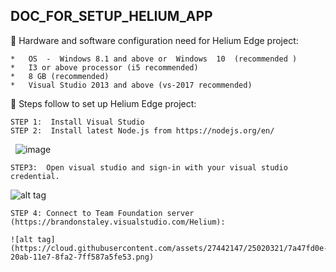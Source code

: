 ## DOC_FOR_SETUP_HELIUM_APP

	Hardware and software configuration need for Helium Edge project:

    *	OS  -  Windows 8.1 and above or  Windows  10  (recommended )
    *	I3 or above processor (i5 recommended)
    *	8 GB (recommended)
    *	Visual Studio 2013 and above (vs-2017 recommended)

	Steps follow to set up Helium Edge project:

    STEP 1:  Install Visual Studio 
    STEP 2:  Install latest Node.js from https://nodejs.org/en/ 
    ![image](https://cloud.githubusercontent.com/assets/27442147/25019892/ed5f2738-20a9-11e7-96cb-7f6a1280b202.png)
    
    STEP3:  Open visual studio and sign-in with your visual studio credential.
    
   ![alt tag](https://cloud.githubusercontent.com/assets/27442147/25019989/56e677d8-20aa-11e7-8bd0-13045a674e65.png)
    
    STEP 4: Connect to Team Foundation server (https://brandonstaley.visualstudio.com/Helium):
    
    ![alt tag](https://cloud.githubusercontent.com/assets/27442147/25020321/7a47fd0e-20ab-11e7-8fa2-7ff587a5fe53.png)

    
    

